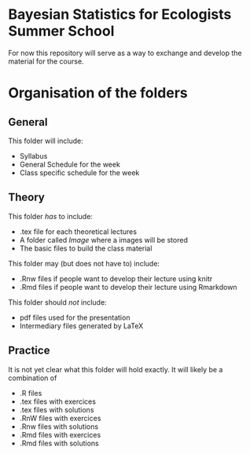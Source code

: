 # Bayesian Statistics for Ecologists Summer School 

For now this repository will serve as a way to exchange and develop the material for the course.

# Organisation of the folders

## General
This folder will include:
  - Syllabus
  - General Schedule for the week
  - Class specific schedule for the week
  
## Theory
This folder *has* to include:
  - .tex file for each theoretical lectures
  - A folder called *Image* where a images will be stored
  - The basic files to build the class material
  
This folder may (but does not have to) include:
  - .Rnw files if people want to develop their lecture using knitr
  - .Rmd files if people want to develop their lecture using Rmarkdown
  
This folder should *not* include:
  - pdf files used for the presentation
  - Intermediary files generated by LaTeX

## Practice
It is not yet clear what this folder will hold exactly. It will likely be a combination of
  - .R files
  - .tex files with exercices
  - .tex files with solutions
  - .RnW files with exercices
  - .Rnw files with solutions
  - .Rmd files with exercices
  - .Rmd files with solutions
